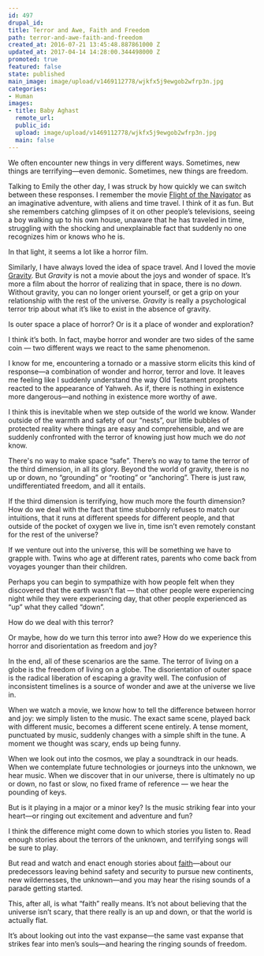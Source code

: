 ```yaml
---
id: 497
drupal_id: 
title: Terror and Awe, Faith and Freedom
path: terror-and-awe-faith-and-freedom
created_at: 2016-07-21 13:45:48.887861000 Z
updated_at: 2017-04-14 14:28:00.344498000 Z
promoted: true
featured: false
state: published
main_image: image/upload/v1469112778/wjkfx5j9ewgob2wfrp3n.jpg
categories:
- Human
images:
- title: Baby Aghast
  remote_url: 
  public_id: 
  upload: image/upload/v1469112778/wjkfx5j9ewgob2wfrp3n.jpg
  main: false
---
```

We often encounter new things in very different ways. Sometimes, new things are terrifying—even demonic. Sometimes, new things are freedom.

Talking to Emily the other day, I was struck by how quickly we can switch between these responses. I remember the movie [Flight of the Navigator](http://amzn.to/29Xjv5o) as an imaginative adventure, with aliens and time travel. I think of it as fun. But she remembers catching glimpses of it on other people’s televisions, seeing a boy walking up to his own house, unaware that he has traveled in time, struggling with the shocking and unexplainable fact that suddenly no one recognizes him or knows who he is.

In that light, it seems a lot like a horror film.

Similarly, I have always loved the idea of space travel. And I loved the movie [Gravity](http://amzn.to/29Y7FeE). But *Gravity* is not a movie about the joys and wonder of space. It’s more a film about the horror of realizing that in space, there is no *down*. Without gravity, you can no longer orient yourself, or get a grip on your relationship with the rest of the universe. *Gravity* is really a psychological terror trip about what it’s like to exist in the absence of gravity.

Is outer space a place of horror? Or is it a place of wonder and exploration?

I think it’s both. In fact, maybe horror and wonder are two sides of the same coin — two different ways we react to the same phenomenon. 

I know for me, encountering a tornado or a massive storm elicits this kind of response—a combination of wonder and horror, terror and love. It leaves me feeling like I suddenly understand the way Old Testament prophets reacted to the appearance of Yahweh. As if, there is nothing in existence more dangerous—and nothing in existence more worthy of awe.

I think this is inevitable when we step outside of the world we know. Wander outside of the warmth and safety of our “nests”, our little bubbles of protected reality where things are easy and comprehensible, and we are suddenly confronted with the terror of knowing just how much we do *not* know.

There's no way to make space “safe”. There’s no way to tame the terror of the third dimension, in all its glory. Beyond the world of gravity, there is no up or down, no “grounding” or “rooting” or “anchoring”. There is just raw, undifferentiated freedom, and all it entails.

If the third dimension is terrifying, how much more the fourth dimension? How do we deal with the fact that time stubbornly refuses to match our intuitions, that it runs at different speeds for different people, and that outside of the pocket of oxygen we live in, time isn’t even remotely constant for the rest of the universe?

If we venture out into the universe, this will be something we have to grapple with. Twins who age at different rates, parents who come back from voyages younger than their children.

Perhaps you can begin to sympathize with how people felt when they discovered that the earth wasn’t flat — that other people were experiencing night while they were experiencing day, that other people experienced as “up” what they called “down”. 

How do we deal with this terror?

Or maybe, how do we turn this terror into awe? How do we experience this horror and disorientation as freedom and joy?

In the end, all of these scenarios are the same. The terror of living on a globe is the freedom of living on a globe. The disorientation of outer space is the radical liberation of escaping a gravity well. The confusion of inconsistent timelines is a source of wonder and awe at the universe we live in.

When we watch a movie, we know how to tell the difference between horror and joy: we simply listen to the music. The exact same scene, played back with different music, becomes a different scene entirely. A tense moment, punctuated by music, suddenly changes with a simple shift in the tune. A moment we thought was scary, ends up being funny. 

When we look out into the cosmos, we play a soundtrack in our heads. When we contemplate future technologies or journeys into the unknown, we hear music. When we discover that in our universe, there is ultimately no up or down, no fast or slow, no fixed frame of reference — we hear the pounding of keys. 

But is it playing in a major or a minor key? Is the music striking fear into your heart—or ringing out excitement and adventure and fun?

I think the difference might come down to which stories you listen to. Read enough stories about the terrors of the unknown, and terrifying songs will be sure to play. 

But read and watch and enact enough stories about [faith](http://www.huffingtonpost.com/micah-redding/the-faith-of-the-martian_b_9128666.html)—about our predecessors leaving behind safety and security to pursue new continents, new wildernesses, the unknown—and you may hear the rising sounds of a parade getting started.

This, after all, is what “faith” really means. It’s not about believing that the universe isn’t scary, that there really is an up and down, or that the world is actually flat. 

It’s about looking out into the vast expanse—the same vast expanse that strikes fear into men’s souls—and hearing the ringing sounds of freedom.
